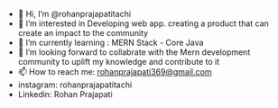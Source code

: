 - 👋 Hi, I’m @rohanprajapatitachi
- 👀 I’m interested in Developing web app. creating a product that can  create an impact to the community
- 🌱 I’m currently learning : MERN Stack - Core Java
- 💞️ I’m looking forward to collabrate with the Mern development community to uplift my knowledge and contribute to it
- 📫 How to reach me: rohanprajapati369@gmail.com
- instagram: rohanprajapatitachi
- Linkedin: Rohan Prajapati

<!---
rohanprajapatitachi/rohanprajapatitachi is a ✨ special ✨ repository because its `README.md` (this file) appears on your GitHub profile.
You can click the Preview link to take a look at your changes.
--->
